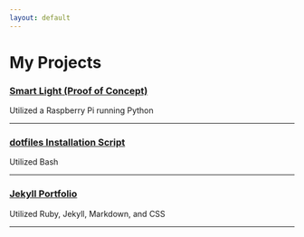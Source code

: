 ```yaml
---
layout: default
---
```


# [](#projects)My Projects

### [Smart Light (Proof of Concept)](smart-light)

Utilized a Raspberry Pi running Python 
* * *

### [dotfiles Installation Script](dotfiles-script)

Utilized Bash
* * *

### [Jekyll Portfolio](jekyll-portfolio)

Utilized Ruby, Jekyll, Markdown, and CSS
* * *
